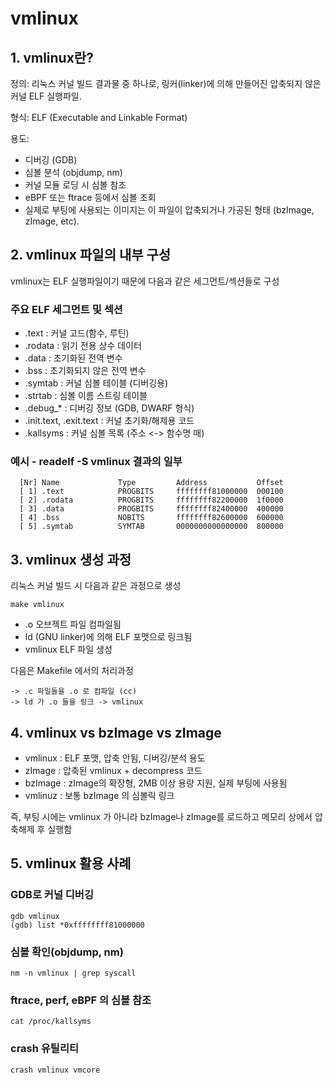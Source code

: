 
# vmlinux

## 1. vmlinux란?

정의: 리눅스 커널 빌드 결과물 중 하나로, 링커(linker)에 의해 만들어진 압축되지 않은 커널 ELF 실행파일.

형식: ELF (Executable and Linkable Format)

용도:

- 디버깅 (GDB)
- 심볼 분석 (objdump, nm)
- 커널 모듈 로딩 시 심볼 참조
- eBPF 또는 ftrace 등에서 심볼 조회
- 실제로 부팅에 사용되는 이미지는 이 파일이 압축되거나 가공된 형태 (bzImage, zImage, etc).

## 2. vmlinux 파일의 내부 구성

vmlinux는 ELF 실행파일이기 때문에 다음과 같은 세그먼트/섹션들로 구성

### 주요 ELF 세그먼트 및 섹션

- .text : 커널 고드(함수, 루틴)
- .rodata : 읽기 전용 상수 데이터
- .data : 초기화된 전역 변수
- .bss : 초기화되지 않은 전역 변수
- .symtab : 커널 심볼 테이블 (디버깅용)
- .strtab : 심볼 이름 스트링 테이블
- .debug_* : 디버깅 정보 (GDB, DWARF 형식)
- .init.text, .exit.text : 커널 초기화/해제용 코드
- .kallsyms : 커널 심볼 목록 (주소 <-> 함수명 매)

### 예시 - readelf -S vmlinux 결과의 일부

```
  [Nr] Name             Type         Address           Offset
  [ 1] .text            PROGBITS     ffffffff81000000  000100
  [ 2] .rodata          PROGBITS     ffffffff82200000  1f0000
  [ 3] .data            PROGBITS     ffffffff82400000  400000
  [ 4] .bss             NOBITS       ffffffff82600000  600000
  [ 5] .symtab          SYMTAB       0000000000000000  800000
```

## 3. vmlinux 생성 과정

리눅스 커널 빌드 시 다음과 같은 과정으로 생성

~~~
make vmlinux
~~~

- .o 오브젝트 파일 컴파일됨
- ld (GNU linker)에 의해 ELF 포맷으로 링크됨
- vmlinux ELF 파일 생성

다음은 Makefile 에서의 처리과정

~~~
-> .c 파일들을 .o 로 컴파일 (cc)
-> ld 가 .o 들을 링크 -> vmlinux
~~~

## 4. vmlinux vs bzImage vs zImage

- vmlinux : ELF 포맷, 압축 안됨, 디버깅/분석 용도
- zImage : 압축된 vmlinux + decompress 코드
- bzImage : zImage의 확장형, 2MB 이상 용량 지원, 실제 부팅에 사용됨
- vmlinuz : 보통 bzImage 의 심볼릭 링크

즉, 부팅 시에는 vmlinux 가 아니라 bzImage나 zImage를 로드하고 메모리 상에서 압축해제 후 실행함

## 5. vmlinux 활용 사례

### GDB로 커널 디버깅

~~~
gdb vmlinux
(gdb) list *0xffffffff81000000
~~~

### 심볼 확인(objdump, nm)

~~~
nm -n vmlinux | grep syscall
~~~

### ftrace, perf, eBPF 의 심볼 참조

~~~
cat /proc/kallsyms
~~~

### crash 유틸리티

~~~
crash vmlinux vmcore
~~~
